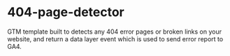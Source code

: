 # 404-page-detector
GTM template built to detects any 404 error pages or broken links on your website, and return a data layer event which is used to send error report to GA4.
